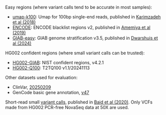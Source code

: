 Easy regions (where variant calls tend to be accurate in most samples):

* [umap-k100][umap]: Umap for 100bp single-end reads, published in [Karimzadeh et al (2018)][pub-umap]
* [ENCODE][encode]: ENCODE blacklist regions v2, published in [Amemiya et al (2019)][pub-encode]
* [GIAB-easy][GIAB-easy]: GIAB genome stratification v3.5, published in [Dwarshuis et al (2024)][pub-GIAB-easy]

[GIAB-easy]: https://ftp-trace.ncbi.nlm.nih.gov/giab/ftp/release/genome-stratifications/v3.5/GRCh38@all/Union/
[pub-GIAB-easy]: https://www.nature.com/articles/s41467-024-53260-y
[umap]: https://bismap.hoffmanlab.org
[pub-umap]: https://academic.oup.com/nar/article/46/20/e120/5086676?login=false
[encode]: https://github.com/Boyle-Lab/Blacklist
[pub-encode]: https://www.nature.com/articles/s41598-019-45839-z

HG002 confident regions (where small variant calls can be trusted):

* [HG002-GIAB][GIAB-old]: NIST confident regions, v4.2.1
* [HG002-Q100][GIAB-new]: T2TQ100 v1.1/20241113

[GIAB-old]: https://ftp-trace.ncbi.nlm.nih.gov/giab/ftp/release/AshkenazimTrio/HG002_NA24385_son/NISTv4.2.1/GRCh38/
[GIAB-new]: https://ftp-trace.ncbi.nlm.nih.gov/giab/ftp/data/AshkenazimTrio/analysis/NIST_HG002_DraftBenchmark_defrabbV0.019-20241113/

Other datasets used for evaluation:

* ClinVar, [20250209][clinvar-dw]
* GenCode basic gene annotation, [v47][gencode-gtp]

[clinvar-dw]: https://ftp.ncbi.nlm.nih.gov/pub/clinvar/vcf_GRCh38/archive_2.0/2025/
[gencode-gtp]: https://ftp.ebi.ac.uk/pub/databases/gencode/Gencode_human/release_47/

Short-read small [variant calls][varcall], published in [Baid et al (2020)][pub-varcall].
Only VCFs made from HG002 PCR-free NovaSeq data at 50X are used.

[varcall]: https://console.cloud.google.com/storage/browser/brain-genomics-public/research/sequencing/grch38/vcf/novaseq/wgs_pcr_free/50x
[pub-varcall]: https://www.biorxiv.org/content/10.1101/2020.12.11.422022v1

<!--
|                    |GIAB-easy| ENCODE  |umap-k100| pm151   | pm151a  |HG002-Q100|HG002-GIAB|
|:-------------------|--------:|--------:|--------:|--------:|--------:|---------:|---------:|
|Size (Gb)           |2.31     |2.83     |2.82     |2.55     |2.59     |2.74      |2.54      |
|# blocks            |4.84M    |731      |242k     |1.20M    |299k     |28.7k     |481k      |
|N50 block length    |860      |16.1M    |142k     |4158     |22.9k    |183k      |11.2k     |
|% GRCh38            |79.0     |96.8     |96.7     |87.2     |88.7     |93.7      |87.0      |
|% GenCode CDS       |72.6     |98.5     |97.6     |92.0     |92.3     |95.8      |91.8      |
|% ClinVar patho     |77.4     |99.8     |99.6     |95.1     |95.8     |98.8      |90.2      |
-->
<!--
|% gnomAD SNP20 pass| 89.8        | 78.2    | 99.6       |
|% gnomAD SNP20 flt | 26.8        | 7.1     | 86.5       |

* % gnomAD SNP20 pass: percent PASS SNPs at 20% allele frequency in gnomAD are included in the confident regions
* % gnomAD SNP20 flt: percent filtered SNPs at 20% allele frequency in gnomAD are included in the confident regions
-->

